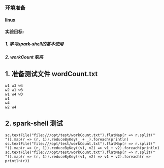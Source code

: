 ### 环境准备 
#### linux
#### 实验目标: 
##### 1. 学习spark-shell的基本使用
##### 2. workCount 联系


## 1. 准备测试文件 wordCount.txt
```
w1 w3 w4
w2 w1 w3
w1 w4 w3
w1
w4
w2 w4
```
## 2. spark-shell 测试
```
sc.textFile("file:///opt/test/workCount.txt").flatMap(r => r.split(" ")).map(r => (r, 1)).reduceByKey(_ + _).foreach(println)
sc.textFile("file:///opt/test/workCount.txt").flatMap(r => r.split(" ")).map(r => (r, 1)).reduceByKey((v1, v2) => v1 + v2).foreach(println)
sc.textFile("file:///opt/test/workCount.txt").flatMap(r => r.split(" ")).map(r => (r, 1)).reduceByKey((v1, v2) => v1 + v2).foreach(r => println(r))
```
